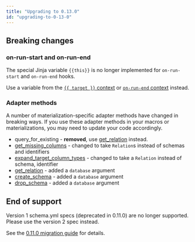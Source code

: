 ```yaml
---
title: "Upgrading to 0.13.0"
id: "upgrading-to-0-13-0"
---
```


## Breaking changes

### on-run-start and on-run-end

The special Jinja variable `{{this}}` is no longer implemented for `on-run-start` and `on-run-end` hooks. 

Use a variable from the [`{{ target }}` context](target) or [`on-run-end` context](on-run-end-context) instead.

### Adapter methods

A number of materialization-specific adapter methods have changed in breaking ways. If you use these adapter methods in your macros or materializations, you may need to update your code accordingly.
  - query_for_existing - **removed**, use [get_relation](adapter#get_relation) instead.
  - [get_missing_columns](adapter#get_missing_columns) - changed to take `Relation`s instead of schemas and identifiers
  - [expand_target_column_types](adapter#expand_target_column_types) - changed to take a `Relation` instead of schema, identifier
  - [get_relation](adapter#get_relation) - added a `database` argument
  - [create_schema](adapter#create_schema) - added a `database` argument
  - [drop_schema](adapter#drop_schema) - added a `database` argument

## End of support

Version 1 schema.yml specs (deprecated in 0.11.0) are no longer supported. Please use the version 2 spec instead.

See the [0.11.0 migration guide](upgrading-to-0-11-0#schemayml-v2-syntax) for details.

